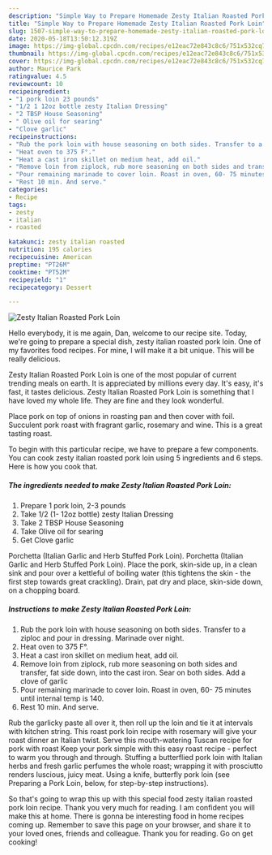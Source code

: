 ```yaml
---
description: "Simple Way to Prepare Homemade Zesty Italian Roasted Pork Loin"
title: "Simple Way to Prepare Homemade Zesty Italian Roasted Pork Loin"
slug: 1507-simple-way-to-prepare-homemade-zesty-italian-roasted-pork-loin
date: 2020-05-18T13:50:12.319Z
image: https://img-global.cpcdn.com/recipes/e12eac72e843c8c6/751x532cq70/zesty-italian-roasted-pork-loin-recipe-main-photo.jpg
thumbnail: https://img-global.cpcdn.com/recipes/e12eac72e843c8c6/751x532cq70/zesty-italian-roasted-pork-loin-recipe-main-photo.jpg
cover: https://img-global.cpcdn.com/recipes/e12eac72e843c8c6/751x532cq70/zesty-italian-roasted-pork-loin-recipe-main-photo.jpg
author: Maurice Park
ratingvalue: 4.5
reviewcount: 10
recipeingredient:
- "1 pork loin 23 pounds"
- "1/2 1 12oz bottle zesty Italian Dressing"
- "2 TBSP House Seasoning"
- " Olive oil for searing"
- "Clove garlic"
recipeinstructions:
- "Rub the pork loin with house seasoning on both sides. Transfer to a ziploc and pour in dressing. Marinade over night."
- "Heat oven to 375 F°."
- "Heat a cast iron skillet on medium heat, add oil."
- "Remove loin from ziplock, rub more seasoning on both sides and transfer, fat side down, into the cast iron. Sear on both sides. Add a clove of garlic"
- "Pour remaining marinade to cover loin. Roast in oven, 60- 75 minutes until internal temp is 140."
- "Rest 10 min. And serve."
categories:
- Recipe
tags:
- zesty
- italian
- roasted

katakunci: zesty italian roasted 
nutrition: 195 calories
recipecuisine: American
preptime: "PT26M"
cooktime: "PT52M"
recipeyield: "1"
recipecategory: Dessert

---
```



![Zesty Italian Roasted Pork Loin](https://img-global.cpcdn.com/recipes/e12eac72e843c8c6/751x532cq70/zesty-italian-roasted-pork-loin-recipe-main-photo.jpg)

Hello everybody, it is me again, Dan, welcome to our recipe site. Today, we're going to prepare a special dish, zesty italian roasted pork loin. One of my favorites food recipes. For mine, I will make it a bit unique. This will be really delicious.

Zesty Italian Roasted Pork Loin is one of the most popular of current trending meals on earth. It is appreciated by millions every day. It's easy, it's fast, it tastes delicious. Zesty Italian Roasted Pork Loin is something that I have loved my whole life. They are fine and they look wonderful.

Place pork on top of onions in roasting pan and then cover with foil. Succulent pork roast with fragrant garlic, rosemary and wine. This is a great tasting roast.


To begin with this particular recipe, we have to prepare a few components. You can cook zesty italian roasted pork loin using 5 ingredients and 6 steps. Here is how you cook that.

<!--inarticleads1-->

##### The ingredients needed to make Zesty Italian Roasted Pork Loin:

1. Prepare 1 pork loin, 2-3 pounds
1. Take 1/2 (1- 12oz bottle) zesty Italian Dressing
1. Take 2 TBSP House Seasoning
1. Take  Olive oil for searing
1. Get Clove garlic


Porchetta (Italian Garlic and Herb Stuffed Pork Loin). Porchetta (Italian Garlic and Herb Stuffed Pork Loin). Place the pork, skin-side up, in a clean sink and pour over a kettleful of boiling water (this tightens the skin - the first step towards great crackling). Drain, pat dry and place, skin-side down, on a chopping board. 

<!--inarticleads2-->

##### Instructions to make Zesty Italian Roasted Pork Loin:

1. Rub the pork loin with house seasoning on both sides. Transfer to a ziploc and pour in dressing. Marinade over night.
1. Heat oven to 375 F°.
1. Heat a cast iron skillet on medium heat, add oil.
1. Remove loin from ziplock, rub more seasoning on both sides and transfer, fat side down, into the cast iron. Sear on both sides. Add a clove of garlic
1. Pour remaining marinade to cover loin. Roast in oven, 60- 75 minutes until internal temp is 140.
1. Rest 10 min. And serve.


Rub the garlicky paste all over it, then roll up the loin and tie it at intervals with kitchen string. This roast pork loin recipe with rosemary will give your roast dinner an Italian twist. Serve this mouth-watering Tuscan recipe for pork with roast Keep your pork simple with this easy roast recipe - perfect to warm you through and through. Stuffing a butterflied pork loin with Italian herbs and fresh garlic perfumes the whole roast; wrapping it with prosciutto renders luscious, juicy meat. Using a knife, butterfly pork loin (see Preparing a Pork Loin, below, for step-by-step instructions). 

So that's going to wrap this up with this special food zesty italian roasted pork loin recipe. Thank you very much for reading. I am confident you will make this at home. There is gonna be interesting food in home recipes coming up. Remember to save this page on your browser, and share it to your loved ones, friends and colleague. Thank you for reading. Go on get cooking!
